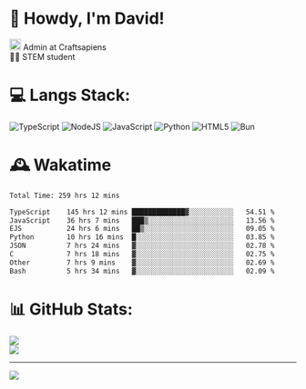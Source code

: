 # 👋 Howdy, I'm David!
<img src="https://cdn.discordapp.com/role-icons/959259258829021255/243d02ee3fbd0821de14bf13a0cde87b.webp?size=2048" height=20> Admin at Craftsapiens<br>👨‍🔬 STEM student

# 💻 Langs Stack:
![TypeScript](https://img.shields.io/badge/typescript-%23007ACC.svg?style=for-the-badge&logo=typescript&logoColor=white) ![NodeJS](https://img.shields.io/badge/node.js-6DA55F?style=for-the-badge&logo=node.js&logoColor=white) ![JavaScript](https://img.shields.io/badge/javascript-%23323330.svg?style=for-the-badge&logo=javascript&logoColor=%23F7DF1E) ![Python](https://img.shields.io/badge/python-3670A0?style=for-the-badge&logo=python&logoColor=ffdd54)  ![HTML5](https://img.shields.io/badge/html5-%23E34F26.svg?style=for-the-badge&logo=html5&logoColor=white) ![Bun](https://img.shields.io/badge/Bun-%23000000.svg?style=for-the-badge&logo=bun&logoColor=white) 

# 🕰️ Wakatime 
<!--START_SECTION:waka-->

```txt
Total Time: 259 hrs 12 mins

TypeScript    145 hrs 12 mins █████████████▓░░░░░░░░░░░   54.51 %
JavaScript    36 hrs 7 mins   ███▒░░░░░░░░░░░░░░░░░░░░░   13.56 %
EJS           24 hrs 6 mins   ██▒░░░░░░░░░░░░░░░░░░░░░░   09.05 %
Python        10 hrs 16 mins  █░░░░░░░░░░░░░░░░░░░░░░░░   03.85 %
JSON          7 hrs 24 mins   ▓░░░░░░░░░░░░░░░░░░░░░░░░   02.78 %
C             7 hrs 18 mins   ▓░░░░░░░░░░░░░░░░░░░░░░░░   02.75 %
Other         7 hrs 9 mins    ▓░░░░░░░░░░░░░░░░░░░░░░░░   02.69 %
Bash          5 hrs 34 mins   ▓░░░░░░░░░░░░░░░░░░░░░░░░   02.09 %
```

<!--END_SECTION:waka-->

# 📊 GitHub Stats:

![](https://github-readme-stats.vercel.app/api?username=davidcanas&theme=dark&hide_border=false&count_private=true)<br/>
![](https://github-readme-stats.vercel.app/api/top-langs/?username=davidcanas&theme=dark&hide_border=false&include_all_commits=true&count_private=true&layout=compact)

---
[![](https://visitcount.itsvg.in/api?id=davidcanas&icon=0&color=0)](https://visitcount.itsvg.in)

